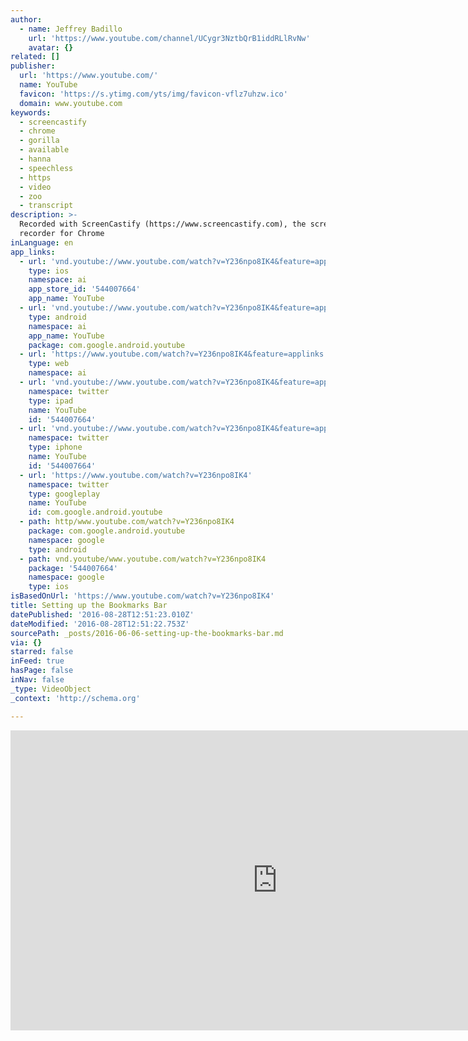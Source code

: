 ```yaml
---
author:
  - name: Jeffrey Badillo
    url: 'https://www.youtube.com/channel/UCygr3NztbQrB1iddRLlRvNw'
    avatar: {}
related: []
publisher:
  url: 'https://www.youtube.com/'
  name: YouTube
  favicon: 'https://s.ytimg.com/yts/img/favicon-vflz7uhzw.ico'
  domain: www.youtube.com
keywords:
  - screencastify
  - chrome
  - gorilla
  - available
  - hanna
  - speechless
  - https
  - video
  - zoo
  - transcript
description: >-
  Recorded with ScreenCastify (https://www.screencastify.com), the screen video
  recorder for Chrome
inLanguage: en
app_links:
  - url: 'vnd.youtube://www.youtube.com/watch?v=Y236npo8IK4&feature=applinks'
    type: ios
    namespace: ai
    app_store_id: '544007664'
    app_name: YouTube
  - url: 'vnd.youtube://www.youtube.com/watch?v=Y236npo8IK4&feature=applinks'
    type: android
    namespace: ai
    app_name: YouTube
    package: com.google.android.youtube
  - url: 'https://www.youtube.com/watch?v=Y236npo8IK4&feature=applinks'
    type: web
    namespace: ai
  - url: 'vnd.youtube://www.youtube.com/watch?v=Y236npo8IK4&feature=applinks'
    namespace: twitter
    type: ipad
    name: YouTube
    id: '544007664'
  - url: 'vnd.youtube://www.youtube.com/watch?v=Y236npo8IK4&feature=applinks'
    namespace: twitter
    type: iphone
    name: YouTube
    id: '544007664'
  - url: 'https://www.youtube.com/watch?v=Y236npo8IK4'
    namespace: twitter
    type: googleplay
    name: YouTube
    id: com.google.android.youtube
  - path: http/www.youtube.com/watch?v=Y236npo8IK4
    package: com.google.android.youtube
    namespace: google
    type: android
  - path: vnd.youtube/www.youtube.com/watch?v=Y236npo8IK4
    package: '544007664'
    namespace: google
    type: ios
isBasedOnUrl: 'https://www.youtube.com/watch?v=Y236npo8IK4'
title: Setting up the Bookmarks Bar
datePublished: '2016-08-28T12:51:23.010Z'
dateModified: '2016-08-28T12:51:22.753Z'
sourcePath: _posts/2016-06-06-setting-up-the-bookmarks-bar.md
via: {}
starred: false
inFeed: true
hasPage: false
inNav: false
_type: VideoObject
_context: 'http://schema.org'

---
```

<iframe src="https://cdn.embedly.com/widgets/media.html?src=https%3A%2F%2Fwww.youtube.com%2Fembed%2FY236npo8IK4%3Ffeature%3Doembed&amp;url=http%3A%2F%2Fwww.youtube.com%2Fwatch%3Fv%3DY236npo8IK4&amp;image=https%3A%2F%2Fi.ytimg.com%2Fvi%2FY236npo8IK4%2Fhqdefault.jpg&amp;key=b7d04c9b404c499eba89ee7072e1c4f7&amp;type=text%2Fhtml&amp;schema=youtube" width="854" height="480" scrolling="no" frameborder="0" allowfullscreen="" style=""></iframe>